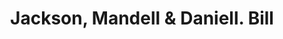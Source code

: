 ---
doi: 10.7916/D8KW6T3T
date_other: '1880'
date_other_textual: 1880-1889
form: printed ephemera
genre:
- Invoices
name:
- Jackson, Mandell & Daniell
object_in_context_url: https://biggert.cul.columbia.edu/items/view/ave_biggert_00403
subject_hierarchical_geographic:
- Boston, Massachusetts, United States
subject_name:
- Jackson, Mandell & Daniell
title: Jackson, Mandell & Daniell. Bill
sort_title: Jackson, Mandell & Daniell. Bill
call_number: ave_biggert_00403
coordinates:
- 42.35805555555556,-71.06361111111111
pid: ave_biggert_00403
identifiers: ave_biggert_00403
canvas_id: ldpd:395677
permalink: "/items/ave_biggert_00403/"
layout: iiif-image-page
---